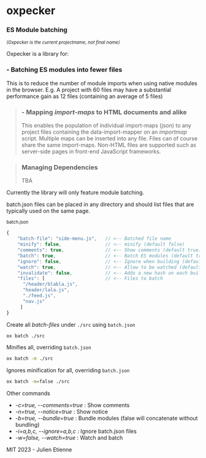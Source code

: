 # oxpecker
### ES Module batching

<sub>_(Oxpecker is the current projectname, not final name)_</sub>

Oxpecker is a library for: 
### - Batching ES modules into fewer files
This is to reduce the number of module imports when using native modules in the browser.
E.g. A project with 60 files may have a substantial performance gain as 12 files (containing an average of 5 files)

> ### - Mapping _import-maps_ to HTML documents and alike
> This enables the population of individual import-maps (json) to any project files containing the data-import-mapper on an _importmap_ script.
> Multiple maps can be inserted into any file. Files can of course share the same import-maps.
> Non-HTML files are supported such as server-side pages in front-end JavaScript frameworks.

> ### Managing Dependencies
> TBA

Currently the library will only feature module batching.

batch.json files can be placed in any directory and should list files that are typically used on the same page.

<sub>batch.json</sub>
```javascript
{
    "batch-file": "side-menu.js",   // <-- Batched file name
    "minify": false,                // <-- minify (default false)
    "comments": true,               // <-- Show comments (default true)
    "batch": true,                  // <-- Batch ES modules (default true, false will concatenate only)
    "ignore": false,                // <-- Ignore when building (default false)
    "watch": true,                  // <-- Allow to be watched (default true)
    "invalidate": false,            // <-- Adds a new hash on each build `parseInt((Date.now() + '').substr(4)).toString(36)`  -e9hych.js
    "files": [                      // <-- Files to batch
      "/header/blabla.js",
      "header/lala.js",
      "./feed.js",
      "nav.js"
     ]
}
```
Create all _batch-files_ under `./src` using `batch.json`

```bash
ox batch ./src
```

Minifies all, overriding `batch.json`

```bash
ox batch -m ./src
```
Ignores minification for all, overriding `batch.json`

```bash
ox batch -m=false ./src
```
Other commands 
- _-c=true, --comments=true_  : Show comments
- _-n=true, --notice=true_    : Show notice
- _-b=true, --bundle=true_    : Bundle modules (false will concatenate without bundling)
- _-i=a,b,c, --ignore=a,b,c_  : Ignore batch.json files
- _-w=false, --watch=true_    : Watch and batch


MIT 2023 - Julien Etienne 
